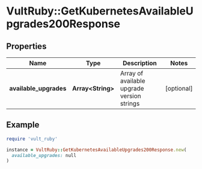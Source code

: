 # VultRuby::GetKubernetesAvailableUpgrades200Response

## Properties

| Name | Type | Description | Notes |
| ---- | ---- | ----------- | ----- |
| **available_upgrades** | **Array&lt;String&gt;** | Array of available upgrade version strings | [optional] |

## Example

```ruby
require 'vult_ruby'

instance = VultRuby::GetKubernetesAvailableUpgrades200Response.new(
  available_upgrades: null
)
```

